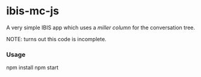 # ibis-mc-js

A very simple IBIS app which uses a _miller column_ for the conversation tree.

NOTE: turns out this code is incomplete.

### Usage
npm install
npm start